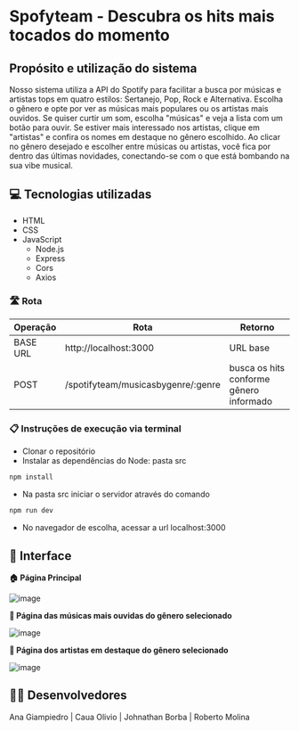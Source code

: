 # Spofyteam - Descubra os hits mais tocados do momento

## Propósito e utilização do sistema
Nosso sistema utiliza a API do Spotify para facilitar a busca por músicas e artistas tops em quatro estilos: Sertanejo, Pop, Rock e Alternativa. Escolha o gênero e opte por ver as músicas mais populares ou os artistas mais ouvidos. Se quiser curtir um som, escolha "músicas" e veja a lista com um botão para ouvir. Se estiver mais interessado nos artistas, clique em "artistas" e confira os nomes em destaque no gênero escolhido. Ao clicar no gênero desejado e escolher entre músicas ou artistas, você fica por dentro das últimas novidades, conectando-se com o que está bombando na sua vibe musical.

## 💻 Tecnologias utilizadas
- HTML
- CSS
- JavaScript
  - Node.js
  - Express
  - Cors
  - Axios

### 🛣️ Rota
| Operação | Rota | Retorno |
| ------ | ------ | ------ |
| BASE URL| http://localhost:3000 | URL base|
| POST | /spotifyteam/musicasbygenre/:genre| busca os hits conforme gênero informado |

### 📋 Instruções de execução via terminal
- Clonar o repositório
- Instalar as dependências do Node: pasta src
```sh
npm install
```
- Na pasta src iniciar o servidor através do comando
```sh
npm run dev
```
- No navegador de escolha, acessar a url localhost:3000

## 🎨 Interface

**🏠 Página Principal**

![image](https://github.com/Compass-pb-aws-2023-IFSP-IFGOIANO/sprint-2-pb-aws-ifsp-ifgoiano/assets/124719932/30fe086b-fcd0-44a9-bfb4-0246282dc436)

**🔎 Página das músicas mais ouvidas do gênero selecionado**

![image](https://github.com/Compass-pb-aws-2023-IFSP-IFGOIANO/sprint-2-pb-aws-ifsp-ifgoiano/assets/124719932/335a0ab4-690f-4192-b3b7-1f0150aed9d8)

**🔎 Página dos artistas em destaque do gênero selecionado**

![image](https://github.com/Compass-pb-aws-2023-IFSP-IFGOIANO/sprint-2-pb-aws-ifsp-ifgoiano/assets/124719932/536a80ab-5832-49ad-8361-0caf7aafafe8)


## 👨‍💻 Desenvolvedores
Ana Giampiedro | Caua Olivio | Johnathan Borba | Roberto Molina